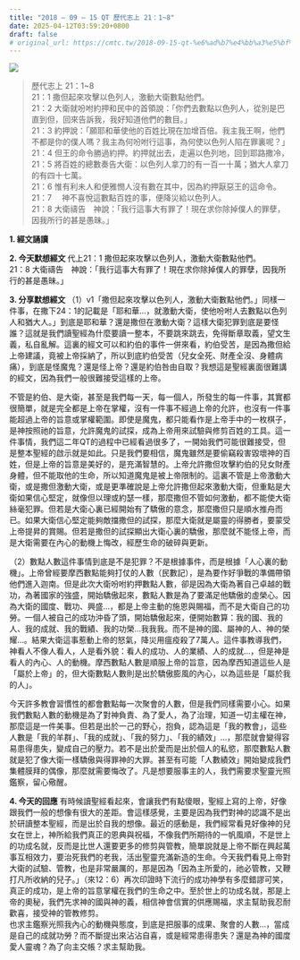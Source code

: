 ```yaml
---
title: "2018 – 09 – 15 QT 歷代志上 21：1~8"
date: 2025-04-12T03:59:20+0800
draft: false
# original_url: https://cmtc.tw/2018-09-15-qt-%e6%ad%b7%e4%bb%a3%e5%bf%97%e4%b8%8a-21%ef%bc%9a18
---
```


![](/images/qt.jpg)
> 歷代志上 21：1\~8  
> 21：1 撒但起來攻擊以色列人，激動大衛數點他們。  
> 21：2 大衛就吩咐約押和民中的首領說：「你們去數點以色列人，從別是巴直到但，回來告訴我，我好知道他們的數目。」  
> 21：3 約押說：「願耶和華使他的百姓比現在加增百倍。我主我王啊，他們不都是你的僕人嗎？我主為何吩咐行這事，為何使以色列人陷在罪裏呢？」  
> 21：4 但王的命令勝過約押。約押就出去，走遍以色列地，回到耶路撒冷，  
> 21：5 將百姓的總數奏告大衛：以色列人拿刀的有一百一十萬；猶大人拿刀的有四十七萬。  
> 21：6 惟有利未人和便雅憫人沒有數在其中，因為約押厭惡王的這命令。  
> 21：7 　神不喜悅這數點百姓的事，便降災給以色列人。  
> 21：8 大衛禱告　神說：「我行這事大有罪了！現在求你除掉僕人的罪孽，因我所行的甚是愚昧。」

**1. 經文誦讀**

**2.  今天默想經文**
代上21：1 撒但起來攻擊以色列人，激動大衛數點他們。  
21：8 大衛禱告　神說：「我行這事大有罪了！現在求你除掉僕人的罪孽，因我所行的甚是愚昧。」

**3. 分享默想經文**
（1）v1「撒但起來攻擊以色列人，激動大衛數點他們。」同樣一件事，在撒下24：1的記載是「耶和華…，就激動大衛，使他吩咐人去數點以色列人和猶大人。」到底是耶和華？還是撒但在激動大衛？這樣大衛犯罪到底是要怪誰？這就是我們讀聖經為什麼要讀一整本，不要跳來跳去，免得斷章取義，望文生義，私自亂解。這裏的經文可以和約伯的事件一併來看，約伯受苦，是因為撒但給上帝建議，竟被上帝採納了，所以到底約伯受苦（兒女全死、財產全沒、身體病痛），到底是怪魔鬼？還是怪上帝？還是約伯咎由自取？我想這是聖經裏面很難講的經文，因為我們一般很難接受這樣的上帝。

不管是約伯、是大衛，甚至是我們每一天，每一個人，所發生的每一件事，其實都很簡單，就是完全都是上帝在掌權，沒有一件事不經過上帝的允許，也沒有一件事能超過上帝的旨意或掌權範圍。即使是魔鬼，都只能看作是上帝手中的一枚棋子，是神按照祂的旨意，允許魔鬼的試探，成為上帝用來試驗與修剪百姓的工具。這一件事情，我們這二年QT的過程中已經看過很多了，一開始我們可能很難接受，但是整本聖經的啟示就是如此。只是我們要相信，魔鬼雖然是要偷竊殺害毀壞神的百姓，但是上帝的旨意是美好的，是充滿智慧的。上帝允許撒但攻擊約伯的兒女財產身體，但不能取他的生命，所以知道魔鬼是被上帝限制的。這裏不管是上帝激動大衛，或是撒但激動大衛，或是更準確說是上帝允許撒但起來激動大衛，但重點是大衛如果信心堅定，就像但以理或約瑟一樣，那麼撒但不管如何激動，都不能使大衛絲毫犯罪。但若是大衛心裏已經開始有了驕傲的意念，那麼撒但只是順水推舟而已。如果大衛信心堅定能夠敵擋撒但的試探，那麼大衛就是屬靈的得勝者，要蒙受上帝提昇的賞賜。但若是撒但的試探顯出大衛心裏的驕傲，那麼就不能怪上帝，而是大衛需要在內心的動機上悔改，經歷生命的破碎與更新。

（2）數點人數這件事情到底是不是犯罪？不是根據事件，而是根據「人心裏的動機」。上帝曾經要摩西數點能夠打仗的人數（民數記），是為要作好爭戰的準備帶領他們進入迦南。但是此次大衛吩咐約押數點人數，卻是因為大衛為著自己卓越的戰功，為著國家的強盛，開始驕傲起來，數點人數是為了要滿足他驕傲的虛榮心。因為大衛的國度、戰功、興盛…，都是上帝主動的施恩與賜福，而不是大衛自己的功勞。一個人被自己的成功沖昏了頭，開始驕傲起來，便開始數算：我的國、我的人、我的成就、我的戰績、我的功榮…我我我。而不是神的國、屬神的人、神的榮耀…。結果大衛這事惹動上帝的怒氣，降災用瘟疫殺了7萬人。這件事教導我們，神看人不像人看人，人是看外貌：看人的成功、人的業績、人的成就…，但是神是看人的內心、人的動機。摩西數點人數是順服上帝的旨意，因為摩西知道這些人是「屬於上帝」的，但大衛數點人數則是出於驕傲膨風的內心，以為這些是「屬於我的人」。

今天許多教會習慣性的都會數點每一次聚會的人數，但是我們同樣需要小心。如果我們數點人數的動機是為了對神負責、為了愛人，為了治理，知道一切主權在神，那麼這是一件美事。但若是出於一己的野心，抱負，認為這是「我的教會」，這些人數是「我的羊群」、「我的成就」、「我的努力」、「我的績效」…，那麼就會變得容易患得患失，變成自己的壓力。若不是出於愛而是出於個人的私慾，那麼數點人數就是犯了像大衛一樣驕傲與得罪神的大罪。甚至有可能「人數績效」開始變成我們集體膜拜的偶像，那麼就需要悔改了。凡是想要服事主的人，我們需要求聖靈光照鑑察，留心儆醒。

**4. 今天的回應**
有時候讀聖經看起來，會讓我們有點傻眼，聖經上寫的上帝，好像跟我們一般的想像有很大的差距。會這樣感覺，主要是因為我們對神的認識不是出於研讀整本聖經，而是出於自我的想像。最近的感動是，我們經常看見好像神的兒女在世上，神所給我們真正的恩典與祝福，不像我們所期待的一帆風順，不是世上的功成名就，反而是比世人還要更多的修剪與管教，簡單說就是上帝不斷在興起萬事互相效力，要治死我們的老我，活出聖靈充滿新造的生命。今天我們看見上帝對大衛的試驗、管教，也是非常嚴厲的，那是因為「因為主所愛的，祂必管教，又鞭打凡所收納的兒子。」（來12：6）再次印證時下流行的成功神學有多麼錯謬可笑，真正的成功，是上帝的旨意掌權在我們的生命之中。至於世上的功成名就，那是上帝的奧秘，我們先求神的國與神的義，相信神會信實的供應賜福，求主幫助我忍耐歡喜，接受神的管教修剪。  
也求主鑑察光照我內心的動機與態度，到底是把服事的成果、聚會的人數…，當成是自己的成就功勞？而不斷提出來沾沾自喜，或是經常患得患失？還是為神的國度愛人靈魂？為了向主交帳？求主幫助我。
